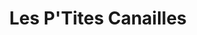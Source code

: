 ---
title: "Les P'Tites Canailles"
url: /saint-germain-des-fosses/les-ptites-canailles/
shop: Tiersalon
---